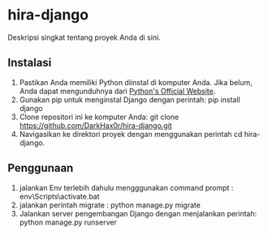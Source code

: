 # hira-django

Deskripsi singkat tentang proyek Anda di sini.

## Instalasi

1. Pastikan Anda memiliki Python diinstal di komputer Anda. Jika belum, Anda dapat mengunduhnya dari [Python's Official Website](https://www.python.org/downloads/).
2. Gunakan pip untuk menginstal Django dengan perintah:
   pip install django
3. Clone repositori ini ke komputer Anda:
    git clone https://github.com/DarkHax0r/hira-django.git
4. Navigasikan ke direktori proyek dengan menggunakan perintah cd hira-django.

## Penggunaan

1. jalankan Env terlebih dahulu mengggunakan command prompt :
   env\Scripts\activate.bat
2. jalankan perintah migrate :
   python manage.py migrate
3. Jalankan server pengembangan Django dengan menjalankan perintah:
   python manage.py runserver




